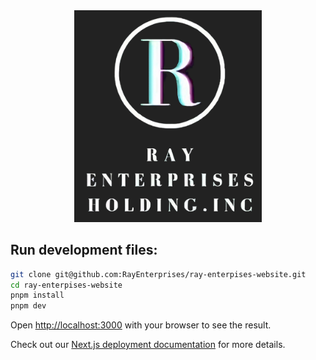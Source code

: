 <div align="center">
    <img src="https://github.com/RayEnterprises/ray-enterpises-website/blob/master/src/common/assets/logo_alt.png" style="width: 300px; height: auto;"/>
</div>

## Run development files:

```bash
git clone git@github.com:RayEnterprises/ray-enterpises-website.git
cd ray-enterpises-website
pnpm install
pnpm dev
```

Open [http://localhost:3000](http://localhost:3000) with your browser to see the result.

Check out our [Next.js deployment documentation](https://nextjs.org/docs/deployment) for more details.
